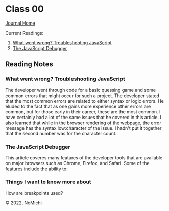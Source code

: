 # Class 00

[Journal Home](README.md)

Current Readings:

1. [What went wrong? Troubleshooting JavaScript](https://developer.mozilla.org/en-US/docs/Learn/JavaScript/First_steps/What_went_wrong)
2. [The JavaScript Debugger](https://developer.mozilla.org/en-US/docs/Learn/Common_questions/What_are_browser_developer_tools#the_javascript_debugger)

## Reading Notes

### What went wrong? Troubleshooting JavaScript

The developer went through code for a basic quessing game and some common errors that might occur for such a project. The developer stated that the most common errors are related to either syntax or logic errors. He eluded to the fact that as one gains more experience other errors are common, but for those early in their career, these are the most common. I have certainly had a lot of the same issues that he covered in this article. I also learned that while in the browser rendering of the webpage, the error message has the syntax low:character of the issue. I hadn't put it together that the second number was for the character count.

### The JavaScript Debugger

This article coveres many features of the developer tools that are available on major browsers such as Chrome, Firefox, and Safari. Some of the features include the ability to:



### Things I want to know more about

How are breakpoints used?

&copy; 2022, NoMichi
